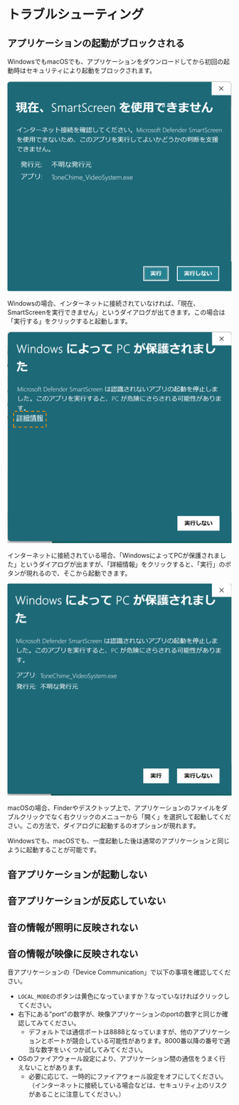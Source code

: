 # トラブルシューティング

## アプリケーションの起動がブロックされる

WindowsでもmacOSでも、アプリケーションをダウンロードしてから初回の起動時はセキュリティにより起動をブロックされます。

![「現在、SmartScreenを実行できません」というWindowsのダイアログのスクリーンショット。右下には「実行」と「実行しない」のボタンが出ている。](img/windowsdefender1.png)

Windowsの場合、インターネットに接続されていなければ、「現在、SmartScreenを実行できません」というダイアログが出てきます。この場合は「実行する」をクリックすると起動します。

![「WindowsによってPCが保護されました」というダイアログの画面スクリーンショット。右下には実行しないというボタンしか出ていない。ダイアログ文末尾の「詳細情報」という部分にオレンジ色の点線で囲みがつけてある。](img/windowsdefender2.png)

インターネットに接続されている場合、「WindowsによってPCが保護されました」というダイアログが出ますが、「詳細情報」をクリックすると、「実行」のボタンが現れるので、そこから起動できます。

![先ほどのダイアログで「詳細情報」をクリックした後の画面。右下には「実行」というボタンが新たに現れている。](img/windowsdefender3.png)

macOSの場合、Finderやデスクトップ上で、アプリケーションのファイルをダブルクリックでなく右クリックのメニューから「開く」を選択して起動してください。この方法で、ダイアログに起動するのオプションが現れます。

Windowsでも、macOSでも、一度起動した後は通常のアプリケーションと同じように起動することが可能です。

## 音アプリケーションが起動しない

## 音アプリケーションが反応していない



## 音の情報が照明に反映されない

## 音の情報が映像に反映されない

音アプリケーションの「Device Communication」で以下の事項を確認してください。

- `LOCAL_MODE`のボタンは黄色になっていますか？なっていなければクリックしてください。
- 右下にある"port"の数字が、映像アプリケーションのportの数字と同じか確認してみてください。
    - デフォルトでは通信ポートは8888となっていますが、他のアプリケーションとポートが競合している可能性があります。8000番以降の番号で適当な数字をいくつか試してみてください。
- OSのファイアウォール設定により、アプリケーション間の通信をうまく行えないことがあります。
    - 必要に応じて、一時的にファイアウォール設定をオフにしてください。（インターネットに接続している場合などは、セキュリティ上のリスクがあることに注意してください。）